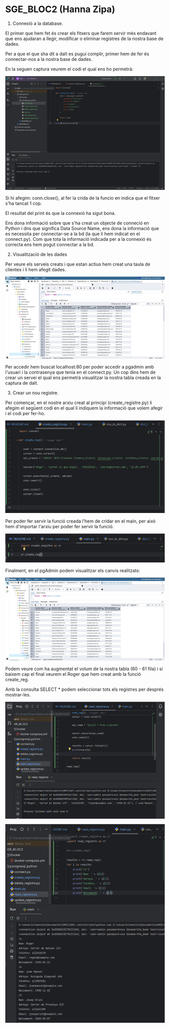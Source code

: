 # SGE_BLOC2 (Hanna Zipa)

1. Connexió a la database.

El primer que hem fet és crear els fitxers que farem servir més endavant que ens ajudaran a llegir, modificar o eliminar registres de la nostra base de dades. 

Per a que el que sha dit a dalt es pugui complir, primer hem de fer és connectar-nos a la nostra base de dades.

En la seguen captura veurem el codi el qual ens ho permetrà:

![img.png](img.png)

Si hi afegim: conn.close(), al fer la crida de la funcio en indica que el fitxer s'ha tancat 1 cop. 

El resultat del print és que la connexió ha sigut bona.

Ens dona informació sobre que s'ha creat un objecte de conneció en Python i dns que significa Data Source Name, ens dona la informació que es necessita per connectar-se a la bd (la que li hem indicat en el connect.py). 
Com que tota la informació indicada per a la connexió és correcta ens hem pogut connectar a la bd. 
 

2. Visualització de les dades

Per veure els serveis creats i que estan actius hem creat una taula de clientes i li hem afegit dades. 

![img_1.png](img_1.png)

Per accedir hem buscat localhost:80 per poder accedir a pgadmin amb l'usuari i la contrasenya que tenia en el connect.py. 
Un cop dins hem de crear un servei el qual ens permetrà visualitzar la nostra tabla creada en la captura de dalt. 


3. Crear un nou registre.

Per començar, en el nostre arxiu creat al principi (create_registre.py) li afegim el següent codi en el qual li indiquem la informació que volem afegir i el codi per fer-ho.

![img_2.png](img_2.png)

Per poder fer servir la funció creada l'hem de cridar en el main, per això hem d'importar l'arxiu per poder fer servir la funció. 

![img_3.png](img_3.png)

Finalment, en el pgAdmin podem visualitzar els canvis realitzats: 

![img_4.png](img_4.png)

Podem veure com ha augmentat el volum de la nostra tabla (60 - 61 fila) i si baixem cap el final veurem el Roger que hem creat amb la funció create_reg.

Amb la consulta SELECT * podem seleccionar tots els registres per després mostrar-les. 

![img_6.png](img_6.png)


![img_5.png](img_5.png)



